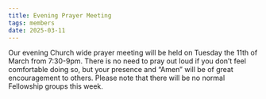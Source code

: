 ```yaml
---
title: Evening Prayer Meeting
tags: members
date: 2025-03-11
---
```

Our evening Church wide prayer meeting will be held on Tuesday the 11th of March from 7:30-9pm. 
There is no need to pray out loud if you don’t feel comfortable doing so, but your presence and “Amen” will be of great encouragement to others. Please note that there will be no normal Fellowship groups this week.
